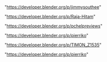 "https://developer.blender.org/p/jimmysouthee"

"https://developer.blender.org/p/Raja-Hitam"

"https://developer.blender.org/p/pchelpreviews"

"https://developer.blender.org/p/pierriko"

 
"https://developer.blender.org/p/TIMON_Z1535"


"https://developer.blender.org/p/pierriko"


 

